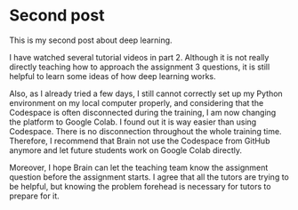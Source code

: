 # Second post
This is my second post about deep learning. 

I have watched several tutorial videos in part 2. Although it is not really directly teaching how to approach the assignment 3 questions, it is still helpful to learn some ideas of how deep learning works. 

Also, as I already tried a few days, I still cannot correctly set up my Python environment on my local computer properly, and considering that the Codespace is often disconnected during the training, I am now changing the platform to Google Colab. I found out it is way easier than using Codespace. There is no disconnection throughout the whole training time. Therefore, I recommend that Brain not use the Codespace from GitHub anymore and let future students work on Google Colab directly. 

Moreover, I hope Brain can let the teaching team know the assignment question before the assignment starts. I agree that all the tutors are trying to be helpful, but knowing the problem forehead is necessary for tutors to prepare for it. 
